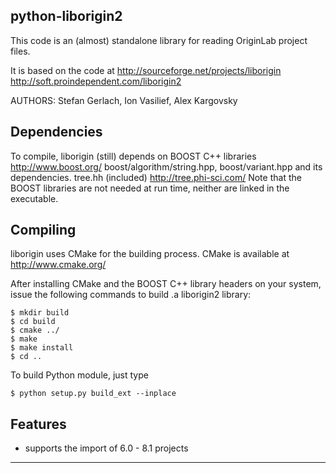 python-liborigin2
---------------------

This code is an (almost) standalone library for reading OriginLab project files.

It is based on the code at
	http://sourceforge.net/projects/liborigin
	http://soft.proindependent.com/liborigin2

AUTHORS:  Stefan Gerlach, Ion Vasilief, Alex Kargovsky

Dependencies
---------------------------------------------------------------------------
To compile, liborigin (still) depends on
		BOOST C++ libraries  http://www.boost.org/
			boost/algorithm/string.hpp, boost/variant.hpp and its dependencies.
		tree.hh (included) http://tree.phi-sci.com/
		Note that the BOOST libraries are not needed at run time,
		neither are linked in the executable.

Compiling
---------------------------------------------------------------------------
liborigin uses CMake for the building process.
CMake is available at http://www.cmake.org/

After installing CMake and the BOOST C++ library headers on your system, issue the following commands
to build .a liborigin2 library:

    $ mkdir build
    $ cd build
    $ cmake ../
    $ make
    $ make install
    $ cd ..

To build Python module, just type

    $ python setup.py build_ext --inplace

Features
---------------------------------------------------------------------------
 * supports the import of 6.0 - 8.1 projects
 
---------------------------------------------------------------------------
